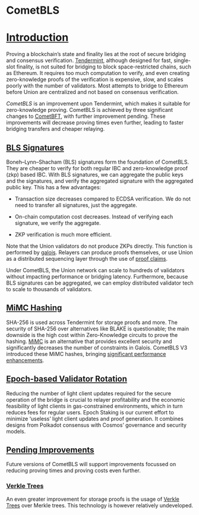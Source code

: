 CometBLS
========

[Introduction](#introduction)
=============================

Proving a blockchain’s state and finality lies at the root of secure bridging and consensus verification. [Tendermint](https://github.com/cometbft/cometbft), although designed for fast, single-slot finality, is not suited for bridging to block space-restricted chains, such as Ethereum. It requires too much computation to verify, and even creating zero-knowledge proofs of the verification is expensive, slow, and scales poorly with the number of validators. Most attempts to bridge to Ethereum before Union are centralized and not based on consensus verification.

_CometBLS_ is an improvement upon Tendermint, which makes it suitable for zero-knowledge proving. CometBLS is achieved by three significant changes to [CometBFT](https://github.com/cometbft/cometbft), with further improvement pending. These improvements will decrease proving times even further, leading to faster bridging transfers and cheaper relaying.

[BLS Signatures](#bls-signatures)
---------------------------------

Boneh–Lynn–Shacham (BLS) signatures form the foundation of CometBLS. They are cheaper to verify for both regular IBC and zero-knowledge proof (zkp) based IBC. With BLS signatures, we can aggregate the public keys and the signatures, and verify the aggregated signature with the aggregated public key. This has a few advantages:

*   Transaction size decreases compared to ECDSA verification. We do not need to transfer all signatures, just the aggregate.
    
*   On-chain computation cost decreases. Instead of verifying each signature, we verify the aggregate.
    
*   ZKP verification is much more efficient.
    

Note that the Union validators do not produce ZKPs directly. This function is performed by [galois](/architecture/galois/). Relayers can produce proofs themselves, or use Union as a distributed sequencing layer through the use of [proof claims](https://github.com/unionlabs/union/discussions/41).

Under CometBLS, the Union network can scale to hundreds of validators without impacting performance or bridging latency. Furthermore, because BLS signatures can be aggregated, we can employ distributed validator tech to scale to thousands of validators.

[MiMC Hashing](#mimc-hashing)
-----------------------------

SHA-256 is used across Tendermint for storage proofs and more. The security of SHA-256 over alternatives like BLAKE is questionable; the main downside is the high cost within Zero-Knowledge circuits to prove the hashing. [MiMC](https://eprint.iacr.org/2016/492.pdf) is an alternative that provides excellent security and significantly decreases the number of constraints in Galois. CometBLS V3 introduced these MiMC hashes, bringing [significant performance enhancements](https://unionlabs.github.io/galois-benchmark/).

[Epoch-based Validator Rotation](#epoch-based-validator-rotation)
-----------------------------------------------------------------

Reducing the number of light client updates required for the secure operation of the bridge is crucial to relayer profitability and the economic feasibility of light clients in gas-constrained environments, which in turn reduces fees for regular users. Epoch Staking is our current effort to minimize ‘useless’ light client updates and proof generation. It combines designs from Polkadot consensus with Cosmos’ governance and security models.

[Pending Improvements](#pending-improvements)
---------------------------------------------

Future versions of CometBLS will support improvements focussed on reducing proving times and proving costs even further.

### [Verkle Trees](#verkle-trees)

An even greater improvement for storage proofs is the usage of [Verkle Trees](https://math.mit.edu/research/highschool/primes/materials/2018/Kuszmaul.pdf) over Merkle trees. This technology is however relatively undeveloped.
